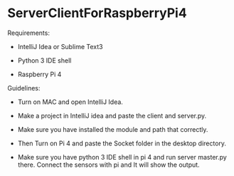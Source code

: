# ServerClientForRaspberryPi4

Requirements: 

- IntelliJ Idea or Sublime Text3

- Python 3 IDE shell

- Raspberry Pi 4

Guidelines:

- Turn on MAC and open IntelliJ Idea.

- Make a project in IntelliJ idea and paste the client and server.py. 

- Make sure you have installed the module and path that correctly.

- Then Turn on Pi 4 and paste the Socket folder in the desktop directory.

- Make sure you have python 3 IDE shell in pi 4 and run server master.py there. Connect the sensors with pi and It will show the output.
